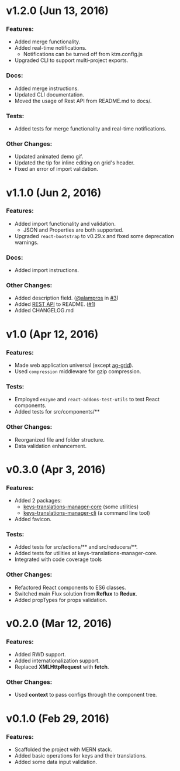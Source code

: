 # **v1.2.0** (Jun 13, 2016)

### Features:
- Added merge functionality.
- Added real-time notifications.
  - Notifications can be turned off from ktm.config.js
- Upgraded CLI to support multi-project exports.

### Docs:
* Added merge instructions.
* Updated CLI documentation.
* Moved the usage of Rest API from README.md to docs/.

### Tests:
* Added tests for merge functionality and real-time notifications.

### Other Changes:
* Updated animated demo gif.
* Updated the tip for inline editing on grid's header.
* Fixed an error of import validation.


# **v1.1.0** (Jun 2, 2016)

### Features:
* Added import functionality and validation.
  - JSON and Properties are both supported.
* Upgraded `react-bootstrap` to v0.29.x and fixed some deprecation warnings.

### Docs:
* Added import instructions.

### Other Changes:
* Added description field. ([@alampros](https://github.com/alampros) in [#3](https://github.com/chejen/keys-translations-manager/pull/3))
* Added [REST API](https://github.com/chejen/keys-translations-manager/blob/master/docs/rest-api.md) to README. ([#1](https://github.com/chejen/keys-translations-manager/issues/1))
* Added CHANGELOG.md


# **v1.0** (Apr 12, 2016)

### Features:
* Made web application universal (except [ag-grid](https://github.com/ceolter/ag-grid/issues/699)).
* Used `compression` middleware for gzip compression.

### Tests:
* Employed `enzyme` and `react-addons-test-utils` to test React components.
* Added tests for src/components/**

### Other Changes:
* Reorganized file and folder structure.
* Data validation enhancement.


# **v0.3.0** (Apr 3, 2016)

### Features:
- Added 2 packages:
  - [keys-translations-manager-core](https://github.com/chejen/keys-translations-manager/tree/master/packages/keys-translations-manager-core) (some utilities)
  - [keys-translations-manager-cli](https://github.com/chejen/keys-translations-manager/tree/master/packages/keys-translations-manager-cli) (a command line tool)
- Added favicon.

### Tests:
* Added tests for src/actions/** and src/reducers/**.
* Added tests for utilities at keys-translations-manager-core.
* Integrated with code coverage tools

### Other Changes:
* Refactored React components to ES6 classes.
* Switched main Flux solution from **Reflux** to **Redux**.
* Added propTypes for props validation.


# **v0.2.0** (Mar 12, 2016)

### Features:
* Added RWD support.
* Added internationalization support.
* Replaced **XMLHttpRequest** with **fetch**.

### Other Changes:
* Used **context** to pass configs through the component tree.


# **v0.1.0** (Feb 29, 2016)

### Features:
* Scaffolded the project with MERN stack.
* Added basic operations for keys and their translations.
* Added some data input validation.

